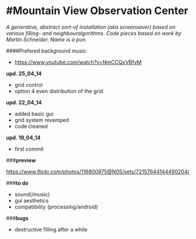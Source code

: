 #Mountain View Observation Center
==============

*A generative, abstract sort-of installation (aka screensaver) based on various filling- and neighbouralgorithms.*
*Code pieces based on work by Martin Schneider.*
*Name is a pun.*



####Prefered background music: 

  * https://www.youtube.com/watch?v=NmCCQxVBfyM

  
  
**upd. 25_04_14**  

* grid control
* option 4 even distribution of the grid  

**upd. 22_04_14**

* added basic gui
* grid system revamped
* code cleaned    

    

**upd. 19_04_14**

* first commit    

  


###**preview**

https://www.flickr.com/photos/116800975@N05/sets/72157644144490204/


###**to do**  

* sound(/music)
* gui aesthetics
* compatibility (processing/android)


###**bugs**

* destructive filling after a while
